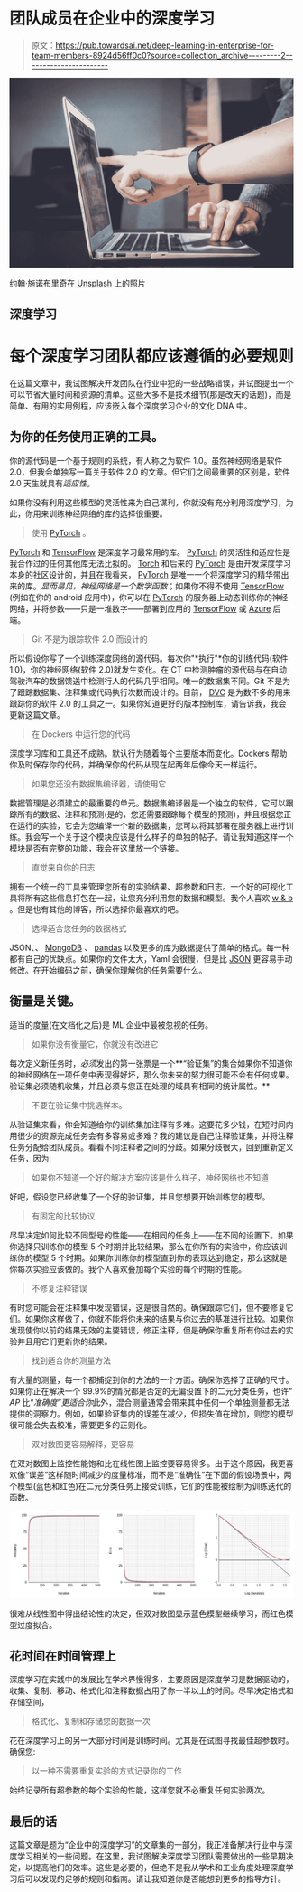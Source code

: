 # 团队成员在企业中的深度学习

> 原文：<https://pub.towardsai.net/deep-learning-in-enterprise-for-team-members-8924d56ff0c0?source=collection_archive---------2----------------------->

![](img/a6ee252f237f3b8fcbf49823339c5217.png)

约翰·施诺布里奇在 [Unsplash](https://unsplash.com?utm_source=medium&utm_medium=referral) 上的照片

## 深度学习

# 每个深度学习团队都应该遵循的必要规则

在这篇文章中，我试图解决开发团队在行业中犯的一些战略错误，并试图提出一个可以节省大量时间和资源的清单。这些大多不是技术细节(那是改天的话题)，而是简单、有用的实用例程，应该嵌入每个深度学习企业的文化 DNA 中。

## 为你的任务使用正确的工具。

你的源代码是一个基于规则的系统，有人称之为软件 1.0。虽然神经网络是软件 2.0，但我会单独写一篇关于软件 2.0 的文章。但它们之间最重要的区别是，软件 2.0 天生就具有*适应性*。

如果你没有利用这些模型的灵活性来为自己谋利，你就没有充分利用深度学习，为此，你用来训练神经网络的库的选择很重要。

> 使用 [PyTorch](https://pytorch.org/) 。

[PyTorch](https://pytorch.org/) 和 [TensorFlow](https://www.tensorflow.org/) 是深度学习最常用的库。 [PyTorch](https://pytorch.org/) 的灵活性和适应性是我合作过的任何其他库无法比拟的。 [Torch](http://torch.ch/) 和后来的 [PyTorch](https://pytorch.org/) 是由开发深度学习本身的社区设计的，并且在我看来， [PyTorch](https://pytorch.org/) 是唯一一个将深度学习的精华带出来的库。*显而易见，神经网络是一个数学函数*；如果你不得不使用 [TensorFlow](https://www.tensorflow.org/) (例如在你的 android 应用中)，你可以在 [PyTorch](https://pytorch.org/) 的服务器上动态训练你的神经网络，并将参数——只是一堆数字——部署到应用的 [TensorFlow](https://www.tensorflow.org/) 或 [Azure](https://azure.microsoft.com/en-us/) 后端。

> Git 不是为跟踪软件 2.0 而设计的

所以假设你写了一个训练深度网络的源代码。每次你"*执行"*你的训练代码(软件 1.0)，你的神经网络(软件 2.0)就发生变化。在 CT 中检测肿瘤的源代码与在自动驾驶汽车的数据馈送中检测行人的代码几乎相同。唯一的数据集不同。Git 不是为了跟踪数据集、注释集或代码执行次数而设计的。目前， [DVC](https://dvc.org/) 是为数不多的用来跟踪你的软件 2.0 的工具之一。如果你知道更好的版本控制库，请告诉我，我会更新这篇文章。

> 在 Dockers 中运行您的代码

深度学习库和工具还不成熟。默认行为随着每个主要版本而变化。Dockers 帮助你及时保存你的代码，并确保你的代码从现在起两年后像今天一样运行。

> 如果您还没有数据集编译器，请使用它

数据管理是必须建立的最重要的单元。数据集编译器是一个独立的软件，它可以跟踪所有的数据、注释和预测(是的，您还需要跟踪每个模型的预测)，并且根据您正在运行的实验，它会为您编译一个新的数据集，您可以将其部署在服务器上进行训练。我会写一个关于这个模块应该是什么样子的单独的帖子。请让我知道这样一个模块是否有完整的功能，我会在这里放一个链接。

> 直觉来自你的日志

拥有一个统一的工具来管理您所有的实验结果、超参数和日志。一个好的可视化工具将所有这些信息打包在一起，让您充分利用您的数据和模型。我个人喜欢 [w & b](https://www.wandb.com/) 。但是也有其他的博客，所以选择你最喜欢的吧。

> 选择适合您任务的数据格式

JSON、、 [MongoDB](https://www.mongodb.com/) 、 [pandas](https://pandas.pydata.org/) 以及更多的库为数据提供了简单的格式。每一种都有自己的优缺点。如果你的文件太大，Yaml 会很慢，但是比 [JSON](https://www.json.org/json-en.html) 更容易手动修改。在开始编码之前，确保你理解你的任务需要什么。

## 衡量是关键。

适当的度量(在文档化之后)是 ML 企业中最被忽视的任务。

> 如果你没有衡量它，你就没有改进它

每次定义新任务时，*必须*发出的第一张票是一个**“验证集”的集合如果你不知道你的神经网络在一项任务中表现得好坏，那么你未来的努力很可能不会有任何成果。验证集必须随机收集，并且必须与您正在处理的域具有相同的统计属性。**

> 不要在验证集中挑选样本。

从验证集来看，你会知道给你的训练集加注释有多难。这要花多少钱，在短时间内用很少的资源完成任务会有多容易或多难？我的建议是自己注释验证集，并将注释任务分配给团队成员。看看不同注释者之间的分歧。如果分歧很大，回到重新定义任务，因为:

> 如果你不知道一个好的解决方案应该是什么样子，神经网络也不知道

好吧，假设您已经收集了一个好的验证集，并且您想要开始训练您的模型。

> 有固定的比较协议

尽早决定如何比较不同型号的性能——在相同的任务上——在不同的设置下。如果你选择只训练你的模型 5 个时期并比较结果，那么在你所有的实验中，你应该训练你的模型 5 个时期。如果你训练你的模型直到你的表现达到稳定，那么这就是你每次实验应该做的。我个人喜欢叠加每个实验的每个时期的性能。

> 不修复注释错误

有时您可能会在注释集中发现错误，这是很自然的。确保跟踪它们，但不要修复它们。如果你这样做了，你就不能将你未来的结果与你过去的基准进行比较。如果你发现使你以前的结果无效的主要错误，修正注释，但是确保你重复所有你过去的实验并且用它们更新你的结果。

> 找到适合你的测量方法

有大量的测量，每一个都捕捉到你的方法的一个方面。确保你选择了正确的尺寸。如果你正在解决一个 99.9%的情况都是否定的无偏设置下的二元分类任务，也许“ *AP* 比“*准确度”更适合你*此外，混合测量通常会带来其中任何一个单独测量都无法提供的洞察力。例如，如果验证集内的误差在减少，但损失值在增加，则您的模型很可能会失去校准，需要更多的正则化。

> 双对数图更容易解释，更容易

在双对数图上监控性能饱和比在线性图上监控要容易得多。出于这个原因，我更喜欢像“误差”这样随时间减少的度量标准，而不是“准确性”在下面的假设场景中，两个模型(蓝色和红色)在二元分类任务上接受训练，它们的性能被绘制为训练迭代的函数。

![](img/f62b952ade73306f9d583177dd1ebdbf.png)

很难从线性图中得出结论性的决定，但双对数图显示蓝色模型继续学习，而红色模型过度拟合。

## 花时间在时间管理上

深度学习在实践中的发展比在学术界慢得多，主要原因是深度学习是数据驱动的，收集、复制、移动、格式化和注释数据占用了你一半以上的时间。尽早决定格式和存储空间，

> 格式化、复制和存储您的数据一次

花在深度学习上的另一大部分时间是训练时间。尤其是在试图寻找最佳超参数时。确保您:

> 以一种不需要重复实验的方式记录你的工作

始终记录所有超参数的每个实验的性能，这样您就不必重复任何实验两次。

## 最后的话

这篇文章是题为“企业中的深度学习”的文章集的一部分，我正准备解决行业中与深度学习相关的一些问题。在这里，我试图解决深度学习团队需要做出的一些早期决定，以提高他们的效率。这些是必要的，但绝不是我从学术和工业角度处理深度学习后可以发现的足够的规则和指南。请让我知道你是否能想到更多的指导方针。